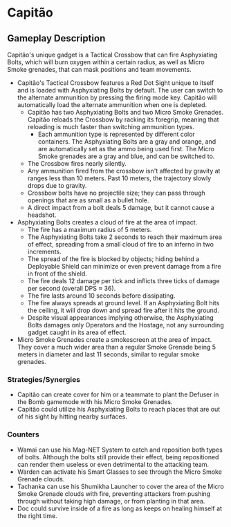 # Capitão

## Gameplay Description

Capitão's unique gadget is a Tactical Crossbow that can fire Asphyxiating Bolts, which will burn oxygen within a certain radius, as well as Micro Smoke grenades, that can mask positions and team movements.

- Capitão's Tactical Crossbow features a Red Dot Sight unique to itself and is loaded with Asphyxiating Bolts by default. The user can switch to the alternate ammunition by pressing the firing mode key. Capitão will automatically load the alternate ammunition when one is depleted.
  - Capitão has two Asphyxiating Bolts and two Micro Smoke Grenades. Capitão reloads the Crossbow by racking its foregrip, meaning that reloading is much faster than switching ammunition types.
    - Each ammunition type is represented by different color containers. The Asphyxiating Bolts are a gray and orange, and are automatically set as the ammo being used first. The Micro Smoke grenades are a gray and blue, and can be switched to.
  - The Crossbow fires nearly silently.
  - Any ammunition fired from the crossbow isn't affected by gravity at ranges less than 10 meters. Past 10 meters, the trajectory slowly drops due to gravity.
  - Crossbow bolts have no projectile size; they can pass through openings that are as small as a bullet hole.
  - A direct impact from a bolt deals 5 damage, but it cannot cause a headshot.
- Asphyxiating Bolts creates a cloud of fire at the area of impact.
  - The fire has a maximum radius of 5 meters.
  - The Asphyxiating Bolts take 2 seconds to reach their maximum area of effect, spreading from a small cloud of fire to an inferno in two increments.
  - The spread of the fire is blocked by objects; hiding behind a Deployable Shield can minimize or even prevent damage from a fire in front of the shield.
  - The fire deals 12 damage per tick and inflicts three ticks of damage per second (overall DPS ≈ 36).
  - The fire lasts around 10 seconds before dissipating.
  - The fire always spreads at ground level. If an Asphyxiating Bolt hits the ceiling, it will drop down and spread fire after it hits the ground.
  - Despite visual appearances implying otherwise, the Asphyxiating Bolts damages only Operators and the Hostage, not any surrounding gadget caught in its area of effect.
- Micro Smoke Grenades create a smokescreen at the area of impact. They cover a much wider area than a regular Smoke Grenade being 5 meters in diameter and last 11 seconds, similar to regular smoke grenades.

### Strategies/Synergies

- Capitão can create cover for him or a teammate to plant the Defuser in the Bomb gamemode with his Micro Smoke Grenades.
- Capitão could utilize his Asphyxiating Bolts to reach places that are out of his sight by hitting nearby surfaces.

### Counters

- Wamai can use his Mag-NET System to catch and reposition both types of bolts. Although the bolts still provide their effect, being repositioned can render them useless or even detrimental to the attacking team.
- Warden can activate his Smart Glasses to see through the Micro Smoke Grenade clouds.
- Tachanka can use his Shumikha Launcher to cover the area of the Micro Smoke Grenade clouds with fire, preventing attackers from pushing through without taking high damage, or from planting in that area.
- Doc could survive inside of a fire as long as keeps on healing himself at the right time.
